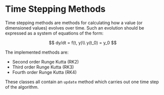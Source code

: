 # Time Stepping Methods

Time stepping methods are methods for calculating how a value (or dimensioned values) evolves over time. Such an evolution should be expressed as a system of equations of the form:

$$
dy/dt = f(t, y)\\
y(t_0) = y_0
$$

The implemented methods are:
- Second order Runge Kutta (RK2)
- Third order Runge Kutta (RK3)
- Fourth order Runge Kutta (RK4)

These classes all contain an `update` method which carries out one time step of the algorithm.
